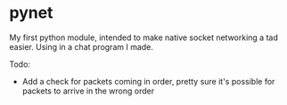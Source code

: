 # pynet
My first python module, intended to make native socket networking a tad easier. Using in a chat program I made.

Todo:
- Add a check for packets coming in order, pretty sure it's possible for packets to arrive in the wrong order
